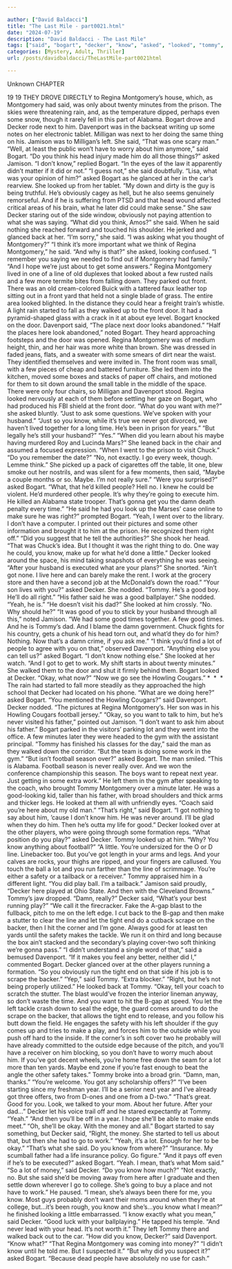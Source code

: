 ```yaml
---

author: ["David Baldacci"]
title: "The Last Mile - part0021.html"
date: "2024-07-19"
description: "David Baldacci - The Last Mile"
tags: ["said", "bogart", "decker", "know", "asked", "looked", "tommy", "montgomery", "make", "got", "good", "regina", "davenport", "left", "door", "want", "right", "lot", "next", "jamison", "one", "think", "head", "back", "front"]
categories: [Mystery, Adult, Thriller]
url: /posts/davidbaldacci/TheLastMile-part0021html

---
```



Unknown
CHAPTER
19
19
THEY DROVE DIRECTLY to Regina Montgomery’s house, which, as Montgomery had said, was only about twenty minutes from the prison.
The skies were threatening rain, and, as the temperature dipped, perhaps even some snow, though it rarely fell in this part of Alabama.
Bogart drove and Decker rode next to him. Davenport was in the backseat writing up some notes on her electronic tablet. Milligan was next to her doing the same thing on his.
Jamison was to Milligan’s left. She said, “That was one scary man.”
“Well, at least the public won’t have to worry about him anymore,” said Bogart.
“Do you think his head injury made him do all those things?” asked Jamison.
“I don’t know,” replied Bogart. “In the eyes of the law it apparently didn’t matter if it did or not.”
“I guess not,” she said doubtfully.
“Lisa, what was your opinion of him?” asked Bogart as he glanced at her in the car’s rearview.
She looked up from her tablet. “My down and dirty is the guy is being truthful. He’s obviously cagey as hell, but he also seems genuinely remorseful. And if he is suffering from PTSD and that head wound affected critical areas of his brain, what he later did could make sense.”
She saw Decker staring out of the side window, obviously not paying attention to what she was saying.
“What did you think, Amos?” she said.
When he said nothing she reached forward and touched his shoulder. He jerked and glanced back at her.
“I’m sorry,” she said. “I was asking what you thought of Montgomery?”
“I think it’s more important what we think of Regina Montgomery,” he said.
“And why is that?” she asked, looking confused. “I remember you saying we needed to find out if Montgomery had family.”
“And I hope we’re just about to get some answers.”
Regina Montgomery lived in one of a line of old duplexes that looked about a few rusted nails and a few more termite bites from falling down. They parked out front. There was an old cream-colored Buick with a tattered faux leather top sitting out in a front yard that held not a single blade of grass. The entire area looked blighted. In the distance they could hear a freight train’s whistle.
A light rain started to fall as they walked up to the front door. It had a pyramid-shaped glass with a crack in it at about eye level.
Bogart knocked on the door.
Davenport said, “The place next door looks abandoned.”
“Half the places here look abandoned,” noted Bogart.
They heard approaching footsteps and the door was opened.
Regina Montgomery was of medium height, thin, and her hair was more white than brown. She was dressed in faded jeans, flats, and a sweater with some smears of dirt near the waist.
They identified themselves and were invited in.
The front room was small, with a few pieces of cheap and battered furniture. She led them into the kitchen, moved some boxes and stacks of paper off chairs, and motioned for them to sit down around the small table in the middle of the space. There were only four chairs, so Milligan and Davenport stood.
Regina looked nervously at each of them before settling her gaze on Bogart, who had produced his FBI shield at the front door.
“What do you want with me?” she asked bluntly.
“Just to ask some questions. We’ve spoken with your husband.”
“Just so you know, while it’s true we never got divorced, we haven’t lived together for a long time. He’s been in prison for years.”
“But legally he’s still your husband?”
“Yes.”
“When did you learn about his maybe having murdered Roy and Lucinda Mars?”
She leaned back in the chair and assumed a focused expression. “When I went to the prison to visit Chuck.”
“Do you remember the date?”
“No, not exactly. I go every week, though. Lemme think.” She picked up a pack of cigarettes off the table, lit one, blew smoke out her nostrils, and was silent for a few moments, then said, “Maybe a couple months or so. Maybe. I’m not really sure.”
“Were you surprised?” asked Bogart.
“What, that he’d killed people? Hell no. I knew he could be violent. He’d murdered other people. It’s why they’re going to execute him. He killed an Alabama state trooper. That’s gonna get you the damn death penalty every time.”
“He said he had you look up the Marses’ case online to make sure he was right?” prompted Bogart.
“Yeah, I went over to the library. I don’t have a computer. I printed out their pictures and some other information and brought it to him at the prison. He recognized them right off.”
“Did you suggest that he tell the authorities?”
She shook her head. “That was Chuck’s idea. But I thought it was the right thing to do. One way he could, you know, make up for what he’d done a little.”
Decker looked around the space, his mind taking snapshots of everything he was seeing. “After your husband is executed what are your plans?”
She snorted. “Ain’t got none. I live here and can barely make the rent. I work at the grocery store and then have a second job at the McDonald’s down the road.”
“Your son lives with you?” asked Decker.
She nodded. “Tommy. He’s a good boy. He’ll do all right.”
“His father said he was a good ballplayer.”
She nodded. “Yeah, he is.”
“He doesn’t visit his dad?”
She looked at him crossly. “No. Why should he?”
“It was good of you to stick by your husband through all this,” noted Jamison.
“We had some good times together. A few good times. And he is Tommy’s dad. And I blame the damn government. Chuck fights for his country, gets a chunk of his head torn out, and what’d they do for him? Nothing. Now that’s a damn crime, if you ask me.”
“I think you’d find a lot of people to agree with you on that,” observed Davenport.
“Anything else you can tell us?” asked Bogart.
“I don’t know nothing else.” She looked at her watch. “And I got to get to work. My shift starts in about twenty minutes.”
She walked them to the door and shut it firmly behind them.
Bogart looked at Decker. “Okay, what now?”
“Now we go see the Howling Cougars.”
*  *  *
The rain had started to fall more steadily as they approached the high school that Decker had located on his phone.
“What are we doing here?” asked Bogart.
“You mentioned the Howling Cougars?” said Davenport.
Decker nodded. “The pictures at Regina Montgomery’s. Her son was in his Howling Cougars football jersey.”
“Okay, so you want to talk to him, but he’s never visited his father,” pointed out Jamison.
“I don’t want to ask him about his father.”
Bogart parked in the visitors’ parking lot and they went into the office. A few minutes later they were headed to the gym with the assistant principal.
“Tommy has finished his classes for the day,” said the man as they walked down the corridor. “But the team is doing some work in the gym.”
“But isn’t football season over?” asked Bogart.
The man smiled. “This is Alabama. Football season is never really over. And we won the conference championship this season. The boys want to repeat next year. Just getting in some extra work.”
He left them in the gym after speaking to the coach, who brought Tommy Montgomery over a minute later.
He was a good-looking kid, taller than his father, with broad shoulders and thick arms and thicker legs.
He looked at them all with unfriendly eyes. “Coach said you’re here about my old man.”
“That’s right,” said Bogart.
“I got nothing to say about him, ’cause I don’t know him. He was never around. I’ll be glad when they do him. Then he’s outta my life for good.”
Decker looked over at the other players, who were going through some formation reps.
“What position do you play?” asked Decker.
Tommy looked up at him. “Why? You know anything about football?”
“A little. You’re undersized for the O or D line. Linebacker too. But you’ve got length in your arms and legs. And your calves are rocks, your thighs are ripped, and your fingers are callused. You touch the ball a lot and you run farther than the line of scrimmage. You’re either a safety or a tailback or a receiver.”
Tommy appraised him in a different light. “You did play ball. I’m a tailback.”
Jamison said proudly, “Decker here played at Ohio State. And then with the Cleveland Browns.”
Tommy’s jaw dropped. “Damn, really?”
Decker said, “What’s your best running play?”
“We call it the firecracker. Fake the A-gap blast to the fullback, pitch to me on the left edge. I cut back to the B-gap and then make a stutter to clear the line and let the tight end do a cutback scrape on the backer, then I hit the corner and I’m gone. Always good for at least ten yards until the safety makes the tackle. We run it on third and long because the box ain’t stacked and the secondary’s playing cover-two soft thinking we’re gonna pass.”
“I didn’t understand a single word of that,” said a bemused Davenport.
“If it makes you feel any better, neither did I,” commented Bogart.
Decker glanced over at the other players running a formation. “So you obviously run the tight end on that side if his job is to scrape the backer.”
“Yep,” said Tommy. “Extra blocker.”
“Right, but he’s not being properly utilized.” He looked back at Tommy. “Okay, tell your coach to scratch the stutter. The blast would’ve frozen the interior lineman anyway, so don’t waste the time. And you want to hit the B-gap at speed. You let the left tackle crash down to seal the edge, the guard comes around to do the scrape on the backer, that allows the tight end to release, and you follow his butt down the field. He engages the safety with his left shoulder if the guy comes up and tries to make a play, and forces him to the outside while you push off hard to the inside. If the corner’s in soft cover two he probably will have already committed to the outside edge because of the pitch, and you’ll have a receiver on him blocking, so you don’t have to worry much about him. If you’ve got decent wheels, you’re home free down the seam for a lot more than ten yards. Maybe end zone if you’re fast enough to beat the angle the other safety takes.”
Tommy broke into a broad grin. “Damn, man, thanks.”
“You’re welcome. You got any scholarship offers?”
“I’ve been starting since my freshman year. I’ll be a senior next year and I’ve already got three offers, two from D-ones and one from a D-two.”
“That’s great. Good for you. Look, we talked to your mom. About her future. After your dad…” Decker let his voice trail off and he stared expectantly at Tommy.
“Yeah.”
“And then you’ll be off in a year. I hope she’ll be able to make ends meet.”
“Oh, she’ll be okay. With the money and all.”
Bogart started to say something, but Decker said, “Right, the money. She started to tell us about that, but then she had to go to work.”
“Yeah, it’s a lot. Enough for her to be okay.”
“That’s what she said. Do you know from where?”
“Insurance. My scumball father had a life insurance policy. Go figure.”
“And it pays off even if he’s to be executed?” asked Bogart.
“Yeah. I mean, that’s what Mom said.”
“So a lot of money,” said Decker. “Do you know how much?”
“Not exactly, no. But she said she’d be moving away from here after I graduate and then settle down wherever I go to college. She’s going to buy a place and not have to work.” He paused. “I mean, she’s always been there for me, you know. Most guys probably don’t want their moms around when they’re at college, but…it’s been rough, you know and she’s…you know what I mean?” he finished looking a little embarrassed.
“I know exactly what you mean,” said Decker. “Good luck with your ballplaying.” He tapped his temple. “And never lead with your head. It’s not worth it.”
They left Tommy there and walked back out to the car.
“How did you know, Decker?” said Davenport.
“Know what?”
“That Regina Montgomery was coming into money?”
“I didn’t know until he told me. But I suspected it.”
“But why did you suspect it?” asked Bogart.
“Because dead people have absolutely no use for cash.”
